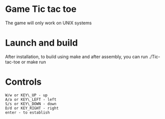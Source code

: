 # Game Tic tac toe

The game will only work on UNIX systems

# Launch and build

After installation, to build using make and after assembly, you can run ./Tic-tac-toe or make run


# Controls 
```
W/w or KEY\_UP - up 
A/a or KEY\_LEFT - left
S/s or KEY\_DOWN - down
D/d or KEY_RIGHT - right 
enter - to establish
```
